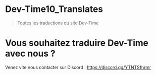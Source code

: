# Dev-Time10_Translates
> Toutes les traductions du site Dev-Time

# Vous souhaitez traduire Dev-Time avec nous ?
Venez vite nous contacter sur Discord : https://discord.gg/YTNTSfhrmr
